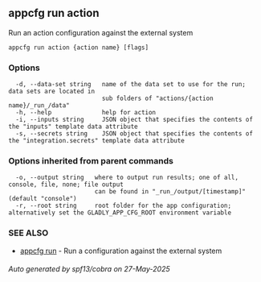 ## appcfg run action

Run an action configuration against the external system

```
appcfg run action {action name} [flags]
```

### Options

```
  -d, --data-set string   name of the data set to use for the run; data sets are located in
                          sub folders of "actions/{action name}/_run_/data"
  -h, --help              help for action
  -i, --inputs string     JSON object that specifies the contents of the "inputs" template data attribute
  -s, --secrets string    JSON object that specifies the contents of the "integration.secrets" template data attribute
```

### Options inherited from parent commands

```
  -o, --output string   where to output run results; one of all, console, file, none; file output
                        can be found in "_run_/output/[timestamp]" (default "console")
  -r, --root string     root folder for the app configuration; alternatively set the GLADLY_APP_CFG_ROOT environment variable
```

### SEE ALSO

* [appcfg run](appcfg_run.md)	 - Run a configuration against the external system

###### Auto generated by spf13/cobra on 27-May-2025
